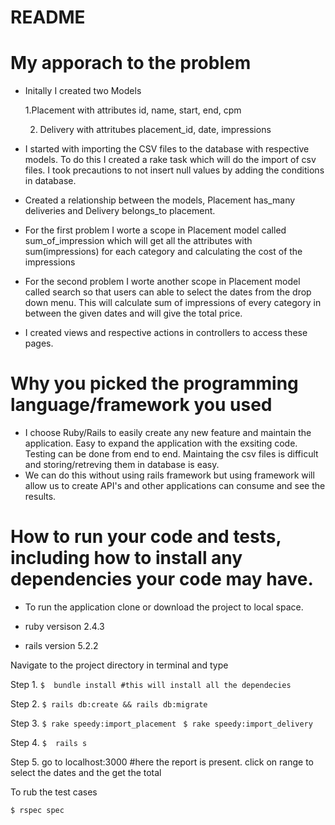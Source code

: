 # README

# My apporach to the problem 
  
* Initally I created two Models 
   
   1.Placement with attributes id, name, start, end, cpm
   
   2. Delivery with attritubes placement_id, date, impressions
   
 * I started with importing the CSV files to the database with respective models. To do this I created a rake task which will do the          import   of csv files. I took precautions to not insert null values by adding the conditions in database.
  
 * Created a relationship between the models, Placement has_many deliveries and Delivery belongs_to placement.
  
  * For the first problem I worte a scope in Placement model called sum_of_impression which will get all the attributes with                   sum(impressions) for each category and calculating the cost of the impressions 
  
  * For the second problem I worte another scope in Placement model called search so that users can able to select the dates from the drop     down menu. This will calculate sum of impressions of every category in between the given dates and will give the total price.
  
  * I created views and respective actions in controllers to access these pages. 
  
  
# Why you picked the programming language/framework you used

  * I choose Ruby/Rails to easily create any new feature  and maintain the application. Easy to expand the application with the exsiting      code. Testing can be done from end to end.  Maintaing the csv files is difficult and storing/retreving them in database is easy. 
  * We can do this without using rails framework but using framework will allow us to create API's and other applications can consume and      see the results. 
  
  # How to run your code and tests, including how to install any dependencies your code may have.
  
  * To run the application clone or download the project to local space.
  
  * ruby versison 2.4.3
  * rails version 5.2.2
  
  Navigate to the project directory in terminal and type
  
  Step 1.
    `$  bundle install #this will install all the dependecies `  
  
  Step 2.
    ` $ rails db:create && rails db:migrate `
  
  Step 3.
    `$ rake speedy:import_placement `
    `$ rake speedy:import_delivery  `
 
 Step 4.
  `$  rails s `
 
 Step 5.
   go to localhost:3000 #here the report is present. click on range to select the dates and the get the total 
   
   To rub the test cases 
   
  ` $ rspec spec `

  
  
  
